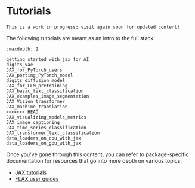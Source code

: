 # Tutorials

```{note}
This is a work in progress; visit again soon for updated content!
```

The following tutorials are meant as an intro to the full stack:

```{toctree}
:maxdepth: 2

getting_started_with_jax_for_AI
digits_vae
JAX_for_PyTorch_users
JAX_porting_PyTorch_model
digits_diffusion_model
JAX_for_LLM_pretraining
JAX_basic_text_classification
JAX_examples_image_segmentation
JAX_Vision_transformer
JAX_machine_translation
<<<<<<< HEAD
JAX_visualizing_models_metrics
JAX_image_captioning
JAX_time_series_classification
JAX_transformer_text_classification
data_loaders_on_cpu_with_jax
data_loaders_on_gpu_with_jax
```

Once you've gone through this content, you can refer to package-specific
documentation for resources that go into more depth on various topics:

- [JAX tutorials](https://jax.readthedocs.io/en/latest/tutorials.html)
- [FLAX user guides](https://flax.readthedocs.io/en/latest/guides/index.html)
